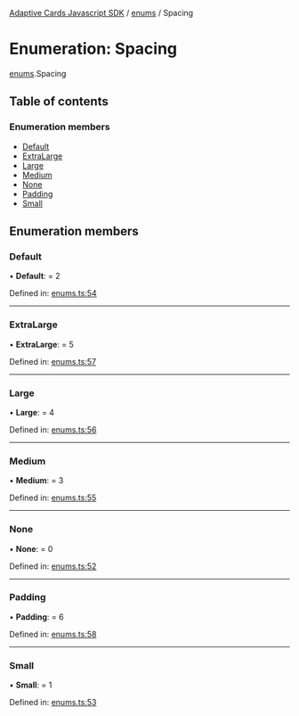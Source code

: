 [Adaptive Cards Javascript SDK](../README.md) / [enums](../modules/enums.md) / Spacing

# Enumeration: Spacing

[enums](../modules/enums.md).Spacing

## Table of contents

### Enumeration members

- [Default](enums.spacing.md#default)
- [ExtraLarge](enums.spacing.md#extralarge)
- [Large](enums.spacing.md#large)
- [Medium](enums.spacing.md#medium)
- [None](enums.spacing.md#none)
- [Padding](enums.spacing.md#padding)
- [Small](enums.spacing.md#small)

## Enumeration members

### Default

• **Default**: = 2

Defined in: [enums.ts:54](https://github.com/microsoft/AdaptiveCards/blob/0938a1f10/source/nodejs/adaptivecards/src/enums.ts#L54)

___

### ExtraLarge

• **ExtraLarge**: = 5

Defined in: [enums.ts:57](https://github.com/microsoft/AdaptiveCards/blob/0938a1f10/source/nodejs/adaptivecards/src/enums.ts#L57)

___

### Large

• **Large**: = 4

Defined in: [enums.ts:56](https://github.com/microsoft/AdaptiveCards/blob/0938a1f10/source/nodejs/adaptivecards/src/enums.ts#L56)

___

### Medium

• **Medium**: = 3

Defined in: [enums.ts:55](https://github.com/microsoft/AdaptiveCards/blob/0938a1f10/source/nodejs/adaptivecards/src/enums.ts#L55)

___

### None

• **None**: = 0

Defined in: [enums.ts:52](https://github.com/microsoft/AdaptiveCards/blob/0938a1f10/source/nodejs/adaptivecards/src/enums.ts#L52)

___

### Padding

• **Padding**: = 6

Defined in: [enums.ts:58](https://github.com/microsoft/AdaptiveCards/blob/0938a1f10/source/nodejs/adaptivecards/src/enums.ts#L58)

___

### Small

• **Small**: = 1

Defined in: [enums.ts:53](https://github.com/microsoft/AdaptiveCards/blob/0938a1f10/source/nodejs/adaptivecards/src/enums.ts#L53)
